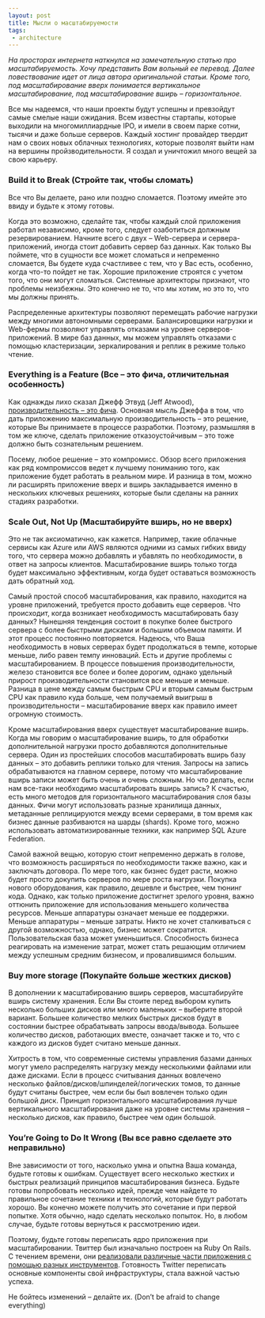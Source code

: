 ```yaml
---
layout: post
title: Мысли о масштабируемости
tags:
 - architecture
---
```


*На просторах интернета наткнулся на замечательную статью про масштабируемость. Хочу представить Вам вольный ее перевод. Далее повествование идет от лица автора оригинальной статьи. Кроме того, под масштабирование вверх понимается вертикальное масштабирование, под масштабирование вширь – горизонтальное.*

Все мы надеемся, что наши проекты будут успешны и превзойдут самые смелые наши ожидания. Всем известны стартапы, которые выходили на многомиллиардные IPO, и имели в своем парке сотни, тысячи и даже больше серверов. Каждый хостинг провайдер твердит нам о своих новых облачных технологиях, которые позволят выйти нам на вершины пройзводительности. Я создал и уничтожил много вещей за свою карьеру.

### Build it to Break (Стройте так, чтобы сломать)

Все что Вы делаете, рано или поздно сломается. Поэтому имейте это ввиду и будьте к этому готовы.

Когда это возможно, сделайте так, чтобы каждый слой приложения работал независимо, кроме того, следует озаботиться должным резервированием. Начните всего с двух – Web-сервера и сервера-приложений, иногда стоит добавить сервер баз данных. Как только Вы поймете, что в сущности все может сломаться и непременно сломается, Вы будете куда счастливее с тем, что у Вас есть, особенно, когда что-то пойдет не так. Хорошие приложение строятся с учетом того, что они могут сломаться. Системные архитекторы признают, что проблемы неизбежны. Это конечно не то, что мы хотим, но это то, что мы должны принять.

Распределенные архитектуры позволяют перемещать рабочие нагрузки между многими автономными серверами. Балансировщики нагрузки и Web-фермы позволяют управлять отказами на уровне серверов-приложений. В мире баз данных, мы можем управлять отказами с помощью кластеризации, зеркалирования и реплик в режиме только чтение.

### Everything is a Feature (Все – это фича, отличительная особенность)

Как однажды лихо сказал Джефф Этвуд (Jeff Atwood), [производительность – это фича](http://www.codinghorror.com/blog/2011/06/performance-is-a-feature.html). Основная мысль Джеффа в том, что дать приложению максимальную производительность – это решение, которые Вы принимаете в процессе разработки. Поэтому, размышляя в том же ключе, сделать приложение отказоустойчивым – это тоже должно быть сознательным решением.

Посему, любое решение – это компромисс. Обзор всего приложения как ряд компромиссов ведет к лучшему пониманию того, как приложение будет работать в реальном мире. И разница в том, можно ли расширять приложение вверх и вширь закладывается именно в нескольких ключевых решениях, которые были сделаны на ранних стадиях разработки.

### Scale Out, Not Up (Масштабируйте вширь, но не вверх)

Это не так аксиоматично, как кажется. Например, такие облачные сервисы как Azure или AWS являются одними из самых гибких ввиду того, что сервера можно добавлять и убавлять по необходимости, в ответ на запросы клиентов. Масштабирование вширь только тогда будет максимально эффективным, когда будет оставаться возможность дать обратный ход.

Самый простой способ масштабирования, как правило, находится на уровне приложений, требуется просто добавить еще серверов. Что происходит, когда возникает необходимость масштабировать базу данных? Нынешняя тенденция состоит в покупке более быстрого сервера с более быстрыми дисками и большим объемом памяти. И этот процесс постоянно повторяется. Надеюсь, что Ваша необходимость в новых серверах будет продолжаться в темпе, которые меньше, либо равен темпу инноваций. Есть и другие проблемы с масштабированием. В процессе повышения производительности, железо становится все более и более дорогим, однако удельный прирост производительности становится все меньше и меньше. Разница в цене между самым быстрым CPU и вторым самым быстрым CPU как правило куда больше, чем получаемый выигрыш в производительности – масштабирование вверх как правило имеет огромную стоимость.

Кроме масштабирования вверх существует масштабирование вширь. Когда мы говорим о масштабирование вширь, то для обработки дополнительной нагрузки просто добавляются дополнительные сервера. Один из простейших способов масштабировать вширь базу данных – это добавить реплики только для чтения. Запросы на запись обрабатываются на главном сервере, потому что масштабирование вширь записи может быть очень и очень сложным. Но что делать, если нам все-таки необходимо масштабировать вширь запись? К счастью, есть много методов для горизонтального масштабирования слоя базы данных. Фичи могут использовать разные хранилища данных, метаданные реплицируются между всеми серверами, в том время как бизнес данные разбиваются на шарды (shards). Кроме того, можно использовать автоматизированные техники, как например SQL Azure Federation.

Самой важной вещью, которую стоит непременно держать в голове, что возможность расширяться по необходимости также важно, как и заключать договора. По мере того, как бизнес будет расти, можно будет просто докупить серверов по мере роста нагрузки. Покупка нового оборудования, как правило, дешевле и быстрее, чем тюнинг кода. Однако, как только приложение достигнет зрелого уровня, важно оттюнить приложение для использования меньшего количества ресурсов. Меньше аппаратуры означает меньше ее поддержки. Меньше аппаратуры – меньше затраты. Никто не хочет сталкиваться с другой возможностью, однако, бизнес может сократится. Пользовательская база может уменьшиться. Способность бизнеса реагировать на изменение затрат, может стать решающим отличием между успешным средним бизнесом, и провалившимся большим.

### Buy more storage (Покупайте больше жестких дисков)

В дополнении к масштабированию вширь серверов, масштабируйте вширь систему хранения. Если Вы стоите перед выбором купить несколько больших дисков или много маленьких – выберите второй вариант. Большее количество мелких быстрых дисков будут в состоянии быстрее обрабатывать запросы ввода/вывода. Большее количество дисков, работающих вместе, означает также и то, что с каждого из дисков будет считано меньше данных.

Хитрость в том, что современные системы управления базами данных могут умело распределять нагрузку между несколькими файлами или даже дисками. Если в процесс считывания данных вовлечено несколько файлов/дисков/шпинделей/логических томов, то данные будут считаны быстрее, чем если бы был вовлечен только один большой диск. Принцип горизонтального масштабирования лучше вертикального масштабирования даже на уровне системы хранения – несколько дисков, как правило, быстрее чем один большой.

### You’re Going to Do It Wrong (Вы все равно сделаете это неправильно)

Вне зависимости от того, насколько умна и опытна Ваша команда, будьте готовы к ошибкам. Существует всего несколько жестких и быстрых реализаций принципов масштабирования бизнеса. Будьте готовы попробовать несколько идей, прежде чем найдете то правильное сочетание техники и технологий, которые будут работать хорошо. Вы конечно можете получить это сочетание и при первой попытке. Хотя обычно, надо сделать несколько попыток. Но, в любом случае, будьте готовы вернуться к рассмотрению идеи.

Поэтому, будьте готовы переписать ядро приложения при масштабировании. Твиттер был изначально построен на Ruby On Rails. С течением времени, они [реализовали различные части приложения с помощью разных инструментов](http://blog.evanweaver.com/2009/03/13/qcon-presentation/). Готовность Twitter переписать основные компоненты свой инфраструктуры, стала важной частью успеха.

Не бойтесь изменений – делайте их. (Don’t be afraid to change everything)
